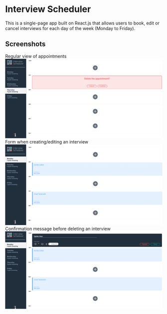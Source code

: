# Interview Scheduler

This is a single-page app built on React.js that allows users to book, edit or cancel interviews for each day of the week (Monday to Friday).

## Screenshots
Regular view of appointments
!["Regular view of appointments"](https://github.com/antosha-85/scheduler/blob/master/docs/Deleting%20view.png?raw=true)
Form when creating/editing an interview
!["Form when creating/editing an interview"](https://github.com/antosha-85/scheduler/blob/master/docs/Regular%20view.png?raw=true)
Confirmation message before deleting an interview
!["Confirmation message before deleting an interview "](https://github.com/antosha-85/scheduler/blob/master/docs/Saving%20view.png?raw=true)


